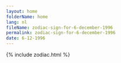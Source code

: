 ```yaml
---
layout: home
folderName: home
lang: nl
fileName: zodiac-sign-for-6-december-1996
permalink: zodiac-sign-for-6-december-1996
date: 6-12-1996
---
```

{% include zodiac.html %}
